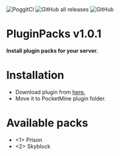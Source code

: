 ![PoggitCI](https://poggit.pmmp.io/ci.badge/TobyDev265/PluginPacks/PluginPacks)
![GitHub all releases](https://img.shields.io/github/downloads/TobyDev265/PluginPacks/total)
![GitHub](https://img.shields.io/github/license/TobyDev265/PluginPacks)
# PluginPacks v1.0.1
**Install plugin packs for your server.**
# Installation
- Download plugin from <a href="https://poggit.pmmp.io/r/114542/PluginPacks_dev-4.phar">here.</a>
- Move it to PocketMine plugin folder.
# Available packs
- <1> Prison
- <2> Skyblock
